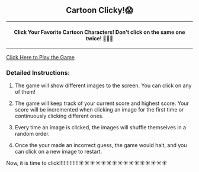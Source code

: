 <h2 style="text-align: center">Cartoon Clicky!😱</h2>
<hr>
<h4 style="text-align: center">Click Your Favorite Cartoon Characters! Don't click on the same one twice! 🔱🔱🔱</h4>
<hr>

<a href="https://heguanelvis.github.io/clicky-game/" target="_blank">Click Here to Play the Game</a>

### Detailed Instructions:

1. The game will show different images to the screen. You can click on any of them!

2. The game will keep track of your current score and highest score. Your score will be incremented when clicking an image for the first time or continuously clicking different ones. 

3. Every time an image is clicked, the images will shuffle themselves in a random order.

4. Once the your made an incorrect guess, the game would halt, and you can click on a new image to restart.

Now, it is time to click!!!!!!!!!!!!!☀️☀️☀️☀️☀️☀️☀️☀️☀️☀️☀️☀️☀️☀️☀️☀️

